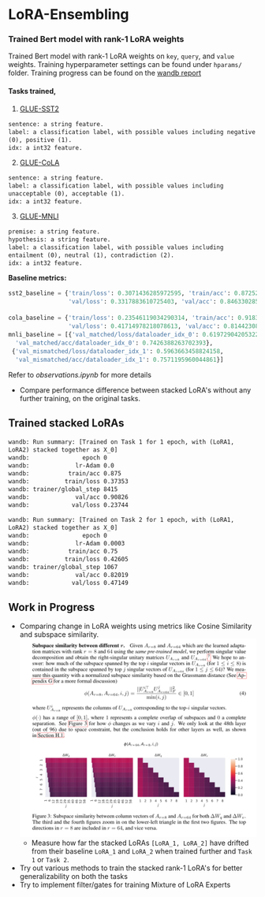 # LoRA-Ensembling

### Trained Bert model with rank-1 LoRA weights

Trained Bert model with rank-1 LoRA weights on `key`, `query`, and `value` weights. Training hyperparameter settings can be found under `hparams/` folder. Training progress can be found on the [wandb report](https://wandb.ai/nikhilchigali/LoRA-Ensembling/reports/Training-LoRA-models--Vmlldzo4NDI2MjM2)

#### Tasks trained,
1. [GLUE-SST2](https://huggingface.co/datasets/nyu-mll/glue#sst2-1)
```
sentence: a string feature.
label: a classification label, with possible values including negative (0), positive (1).
idx: a int32 feature.
```

2. [GLUE-CoLA](https://huggingface.co/datasets/nyu-mll/glue#cola-1)
```
sentence: a string feature.
label: a classification label, with possible values including unacceptable (0), acceptable (1).
idx: a int32 feature.
```
3. [GLUE-MNLI](https://huggingface.co/datasets/nyu-mll/glue#mnli-1)
```
premise: a string feature.
hypothesis: a string feature.
label: a classification label, with possible values including entailment (0), neutral (1), contradiction (2).
idx: a int32 feature.
```

**Baseline metrics:**

```python
sst2_baseline = {'train/loss': 0.3071436285972595, 'train/acc': 0.8725202083587646,
                 'val/loss': 0.3317883610725403, 'val/acc': 0.8463302850723267}

cola_baseline = {'train/loss': 0.23546119034290314, 'train/acc': 0.9183052778244019,
                 'val/loss': 0.41714978218078613, 'val/acc': 0.8144230842590332}
mnli_baseline = [{'val_matched/loss/dataloader_idx_0': 0.6197290420532227,
  'val_matched/acc/dataloader_idx_0': 0.7426388263702393},
 {'val_mismatched/loss/dataloader_idx_1': 0.5963663458824158,
  'val_mismatched/acc/dataloader_idx_1': 0.7571195960044861}]

```


Refer to *observations.ipynb* for more details

- Compare performance difference between stacked LoRA's without any further training, on the original tasks.

## Trained stacked LoRAs
```
wandb: Run summary: [Trained on Task 1 for 1 epoch, with (LoRA1, LoRA2) stacked together as X_0]
wandb:               epoch 0
wandb:             lr-Adam 0.0
wandb:           train/acc 0.875
wandb:          train/loss 0.37353
wandb: trainer/global_step 8415
wandb:             val/acc 0.90826
wandb:            val/loss 0.23744
```
```
wandb: Run summary: [Trained on Task 2 for 1 epoch, with (LoRA1, LoRA2) stacked together as X_0]
wandb:               epoch 0
wandb:             lr-Adam 0.0003
wandb:           train/acc 0.75
wandb:          train/loss 0.42605
wandb: trainer/global_step 1067
wandb:             val/acc 0.82019
wandb:            val/loss 0.47149
```
## Work in Progress

- Comparing change in LoRA weights using metrics like Cosine Similarity and subspace similarity. 
![alt text](images/subspace-sim.png)
  - Measure how far the stacked LoRAs `[LoRA_1, LoRA_2]` have drifted from their baseline `LoRA_1` and `LoRA_2` when trained further and `Task 1` or `Task 2`.
- Try out various methods to train the stacked rank-1 LoRA's for better generalizability on both the tasks
- Try to implement filter/gates for training Mixture of LoRA Experts
